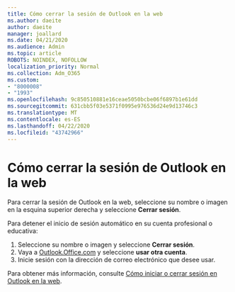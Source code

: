 ```yaml
---
title: Cómo cerrar la sesión de Outlook en la web
ms.author: daeite
author: daeite
manager: joallard
ms.date: 04/21/2020
ms.audience: Admin
ms.topic: article
ROBOTS: NOINDEX, NOFOLLOW
localization_priority: Normal
ms.collection: Adm_O365
ms.custom:
- "8000008"
- "1993"
ms.openlocfilehash: 9c850510881e16ceae5050bcbe06f6897b1e61dd
ms.sourcegitcommit: 631cbb5f03e5371f0995e976536d24e9d13746c3
ms.translationtype: MT
ms.contentlocale: es-ES
ms.lasthandoff: 04/22/2020
ms.locfileid: "43742966"
---
```

# <a name="how-to-sign-out-of-outlook-on-the-web"></a>Cómo cerrar la sesión de Outlook en la web

Para cerrar la sesión de Outlook en la web, seleccione su nombre o imagen en la esquina superior derecha y seleccione **Cerrar sesión**.

Para detener el inicio de sesión automático en su cuenta profesional o educativa:

1. Seleccione su nombre o imagen y seleccione **Cerrar sesión**.
1. Vaya a [Outlook.Office.com](https://outlook.office.com/) y seleccione **usar otra cuenta**.
1. Inicie sesión con la dirección de correo electrónico que desee usar.

Para obtener más información, consulte [Cómo iniciar o cerrar sesión en Outlook en la web](https://support.office.com/article/763fab4d-0138-4814-b450-37fc286bcb79).